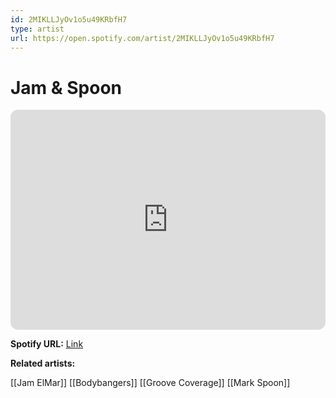 ```yaml
---
id: 2MIKLLJyOv1o5u49KRbfH7
type: artist
url: https://open.spotify.com/artist/2MIKLLJyOv1o5u49KRbfH7
---
```

# Jam & Spoon

<iframe style="border-radius:12px" src="https://open.spotify.com/embed/artist/2MIKLLJyOv1o5u49KRbfH7" width="100%" height="352" frameBorder="0" allowfullscreen="" allow="autoplay; clipboard-write; encrypted-media; fullscreen; picture-in-picture" loading="lazy"></iframe>

**Spotify URL:** [Link](https://open.spotify.com/artist/2MIKLLJyOv1o5u49KRbfH7)

**Related artists:**

[[Jam ElMar]]
[[Bodybangers]]
[[Groove Coverage]]
[[Mark Spoon]]
